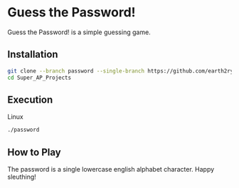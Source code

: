 # Guess the Password!

Guess the Password! is a simple guessing game.

## Installation

```bash
git clone --branch password --single-branch https://github.com/earth2ryan2earth/Super_AP_Projects.git
cd Super_AP_Projects
```

## Execution

Linux

```bash
./password
```

## How to Play

The password is a single lowercase english alphabet character. Happy sleuthing!
